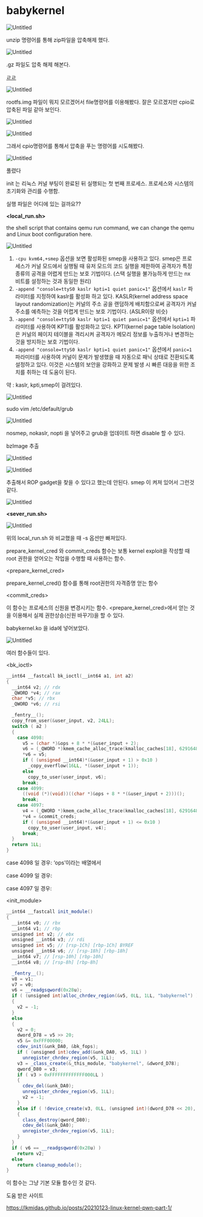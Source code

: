 # babykernel

![Untitled](https://s3-us-west-2.amazonaws.com/secure.notion-static.com/27f1f29a-9f67-4ba8-bc89-531640ade8e7/Untitled.png)

unzip 명령어를 통해 zip파일을 압축해제 했다.

![Untitled](https://s3-us-west-2.amazonaws.com/secure.notion-static.com/29b747d2-e867-41bb-ab21-e12d75a19822/Untitled.png)

.gz 파일도 압축 해제 해본다.

[ㄹㄹ](https://www.notion.so/6327464bcc6848bba1a303e9d04b8b5d?pvs=21)

![Untitled](https://s3-us-west-2.amazonaws.com/secure.notion-static.com/e3f08f54-70ec-41c7-80e6-fef9c86c61a2/Untitled.png)

rootfs.img 파일이 뭐지 모르겠어서 file명령어를 이용해봤다. 잘은 모르겠지만 cpio로 압축된 파일 같아 보인다.

![Untitled](https://s3-us-west-2.amazonaws.com/secure.notion-static.com/bb47df64-ddaa-467f-914f-97e89c1307cf/Untitled.png)

![Untitled](https://s3-us-west-2.amazonaws.com/secure.notion-static.com/2eddd324-a30e-4b7c-8fb8-29a4d991cd21/Untitled.png)

그래서 cpio명령어를 통해서 압축을 푸는 명령어를 시도해봤다.

![Untitled](https://s3-us-west-2.amazonaws.com/secure.notion-static.com/45ca9e33-0ff6-4da1-991f-21c73901f465/Untitled.png)

풀렸다

init 는 리눅스 커널 부팅이 완료된 뒤 실행되는 첫 번째 프로세스. 프로세스와 시스템의 초기화와 관리를 수행함.

실행 파일은 어디에 있는 걸까요??

**<local_run.sh>**

the shell script that contains qemu run command, we can change the qemu and Linux boot configuration here.

![Untitled](https://s3-us-west-2.amazonaws.com/secure.notion-static.com/7435648a-0d02-4e7a-b15c-d3b9dfd8002e/Untitled.png)

1. `-cpu kvm64,+smep` 옵션을 보면 활성화된 smep을 사용하고 있다. smep은 프로세스가 커널 모드에서 실행될 때 유저 모드의 코드 실행을 제한하여 공격자가 특정 종류의 공격을 어렵게 만드는 보호 기법이다. (스택 실행을 불가능하게 만드는 nx 비트를 설정하는 것과 동일한 원리)
2. `-append "console=ttyS0 kaslr kpti=1 quiet panic=1"` 옵션에서 `kaslr`  파라미터를 지정하여 kaslr를 활성화 하고 있다. KASLR(kernel address space layout randomization)는 커널의 주소 공을 랜덤하게 배치함으로써 공격자가 커널 주소를 예측하는 것을 어렵게 만드는 보호 기법이다. (ASLR이랑 비슷)
3.  `-append "console=ttyS0 kaslr kpti=1 quiet panic=1"` 옵션에서 `kpti=1` 파라미터를 사용하여 KPTI를 활성화하고 있다. KPTI(kernel page table Isolation)은 커널의 페이지 테이블을 격리시켜 공격자가 메모리 정보를 누출하거나 변경하는 것을 방지하는 보호 기법이다.
4. `-append "console=ttyS0 kaslr kpti=1 quiet panic=1"` 옵션에서 `panic=1` 파라미터를 사용하여 커널이 문제가 발생했을 때 자동으로 패닉 상태로 전환되도록 설정하고 있다. 이것은 시스템의 보안을 강화하고 문제 발생 시 빠른 대응을 위한 조치를 취하는 데 도움이 된다. 

약 : kaslr, kpti,smep이 걸려있다.

![Untitled](https://prod-files-secure.s3.us-west-2.amazonaws.com/81104cd7-e97d-4d9e-9830-50811c7190f2/cb177e9c-83a9-4bbf-bfbd-95d6ad92251d/Untitled.png)

sudo vim /etc/default/grub

![Untitled](https://prod-files-secure.s3.us-west-2.amazonaws.com/81104cd7-e97d-4d9e-9830-50811c7190f2/bff81373-e7bf-4228-91f0-18679dc1c430/Untitled.png)

nosmep, nokaslr, nopti 을 넣어주고 grub을 업데이트 하면 disable 할 수 있다.

bzImage 추출 

![Untitled](https://prod-files-secure.s3.us-west-2.amazonaws.com/81104cd7-e97d-4d9e-9830-50811c7190f2/ddc48413-ea7d-48d3-a735-ab6733f7df5c/Untitled.png)

![Untitled](https://s3-us-west-2.amazonaws.com/secure.notion-static.com/af926a36-be4b-472c-83a7-63d782605250/Untitled.png)

추출해서 ROP gadget을 찾을 수 있다고 했는데 안된다. smep 이 켜져 있어서 그런것 같다. 

![Untitled](https://prod-files-secure.s3.us-west-2.amazonaws.com/81104cd7-e97d-4d9e-9830-50811c7190f2/e10094a3-3e65-4618-bd5f-7c9b189978cf/Untitled.png)

**<sever_run.sh>**

![Untitled](https://s3-us-west-2.amazonaws.com/secure.notion-static.com/ef363f13-ce2e-40ed-8821-2e5fa145a0e2/Untitled.png)

위의 local_run.sh 와 비교했을 때 -s 옵션만 빠져있다. 

prepare_kernel_cred 와 commit_creds 함수는 보통 kernel exploit을 작성할 때 root 권한을 얻어오는 작업을 수행할 때 사용하는 함수. 

<prepare_kernel_cred>

prepare_kernel_cred() 함수를 통해 root권한의 자격증명 얻는 함수

<commit_creds>

이 함수는 프로세스의 신원을 변경시키는 함수.  <prepare_kernel_cred>에서 얻는 것을 이용해서 실제 권한상승(신원 바꾸기)을 할 수 있다. 

babykernel.ko 을 ida에 넣어보았다.

![Untitled](https://s3-us-west-2.amazonaws.com/secure.notion-static.com/f6d1afbc-fccc-4a2f-bd0c-d0fd34b9471b/Untitled.png)

여러 함수들이 있다.

<bk_ioctl>

```c
__int64 __fastcall bk_ioctl(__int64 a1, int a2)
{
  __int64 v2; // rdx
  _QWORD *v4; // rax
  char *v5; // rbx
  _QWORD *v6; // rsi

  _fentry__();
  copy_from_user(&user_input, v2, 24LL);
  switch ( a2 )
  {
    case 4098:
      v5 = (char *)&ops + 8 * *(&user_input + 2);
      v6 = (_QWORD *)kmem_cache_alloc_trace(kmalloc_caches[18], 6291648LL, 16LL);
      *v6 = v5;
      if ( (unsigned __int64)*(&user_input + 1) > 0x10 )
        _copy_overflow(16LL, *(&user_input + 1));
      else
        copy_to_user(user_input, v6);
      break;
    case 4099:
      ((void (*)(void))((char *)&ops + 8 * *(&user_input + 2)))();
      break;
    case 4097:
      v4 = (_QWORD *)kmem_cache_alloc_trace(kmalloc_caches[18], 6291648LL, 16LL);
      *v4 = &commit_creds;
      if ( (unsigned __int64)*(&user_input + 1) <= 0x10 )
        copy_to_user(user_input, v4);
      break;
  }
  return 1LL;
}
```

case 4098 일 경우: ‘ops’이라는 배열에서

case 4099 일 경우:

case 4097 일 경우:

<init_module>

```scala
__int64 __fastcall init_module()
{
  __int64 v0; // rbx
  __int64 v1; // rbp
  unsigned int v2; // ebx
  unsigned __int64 v3; // rdi
  unsigned int v5; // [rsp-1Ch] [rbp-1Ch] BYREF
  unsigned __int64 v6; // [rsp-18h] [rbp-18h]
  __int64 v7; // [rsp-10h] [rbp-10h]
  __int64 v8; // [rsp-8h] [rbp-8h]

  _fentry__();
  v8 = v1;
  v7 = v0;
  v6 = __readgsqword(0x28u);
  if ( (unsigned int)alloc_chrdev_region(&v5, 0LL, 1LL, "babykernel") )
  {
    v2 = -1;
  }
  else
  {
    v2 = 0;
    dword_D78 = v5 >> 20;
    v5 &= 0xFFF00000;
    cdev_init(&unk_DA0, &bk_fops);
    if ( (unsigned int)cdev_add(&unk_DA0, v5, 1LL) )
      unregister_chrdev_region(v5, 1LL);
    v3 = _class_create(&_this_module, "babykernel", &dword_D78);
    qword_D80 = v3;
    if ( v3 > 0xFFFFFFFFFFFFF000LL )
    {
      cdev_del(&unk_DA0);
      unregister_chrdev_region(v5, 1LL);
      v2 = -1;
    }
    else if ( !device_create(v3, 0LL, (unsigned int)(dword_D78 << 20), 0LL, "babykernel") )
    {
      class_destroy(qword_D80);
      cdev_del(&unk_DA0);
      unregister_chrdev_region(v5, 1LL);
    }
  }
  if ( v6 == __readgsqword(0x28u) )
    return v2;
  else
    return cleanup_module();
}
```

이 함수는 그냥 기본 모듈 함수인 것 같다. 

도움 받은 사이트

https://lkmidas.github.io/posts/20210123-linux-kernel-pwn-part-1/
